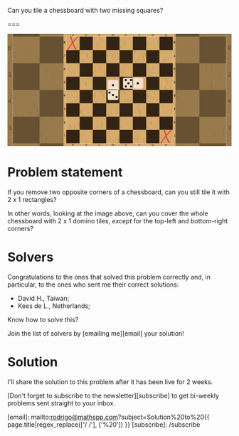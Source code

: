 Can you tile a chessboard with two missing squares?

===

![](thumbnail.png "A chessboard with two domino tiles on top of it.")

# Problem statement

If you remove two opposite corners of a chessboard,
can you still tile it with 2 x 1 rectangles?

In other words, looking at the image above,
can you cover the whole chessboard with 2 x 1 domino tiles,
_except_ for the top-left and bottom-right corners?


# Solvers

Congratulations to the ones that solved this problem correctly and, in particular, to the ones
who sent me their correct solutions:

 - David H., Taiwan;
 - Kees de L., Netherlands;

Know how to solve this?

Join the list of solvers by [emailing me][email] your solution!


# Solution

I'll share the solution to this problem after it has been live for 2 weeks.


[Don't forget to subscribe to the newsletter][subscribe] to get bi-weekly
problems sent straight to your inbox.

[email]: mailto:rodrigo@mathspp.com?subject=Solution%20to%20{{ page.title|regex_replace(['/ /'], ['%20']) }}
[subscribe]: /subscribe
